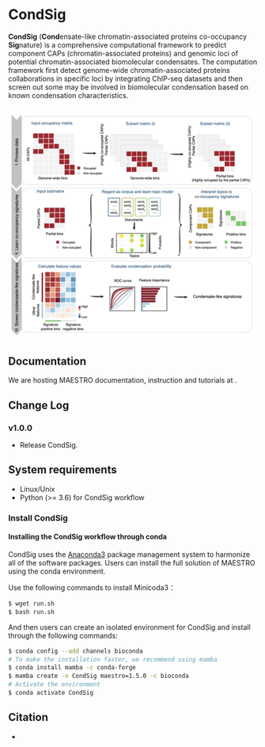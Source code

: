 # CondSig

**CondSig** (**Cond**ensate-like chromatin-associated proteins co-occupancy **Sig**nature) is a comprehensive computational framework to predict component CAPs (chromatin-associated proteins) and genomic loci of potential chromatin-associated biomolecular condensates. The computation framework first detect genome-wide chromatin-associated proteins collaborations in specific loci by integrating ChIP-seq datasets and then screen out some may be involved in biomolecular condensation based on known condensation characteristics.

<p align="center">
<img src="./Image/Schematic.png"/>
</p>



## Documentation

We are hosting MAESTRO documentation, instruction and tutorials at .

## Change Log

### v1.0.0
* Release CondSig.

## System requirements
* Linux/Unix
* Python (>= 3.6) for CondSig workflow

### Install CondSig

#### Installing the CondSig workflow through conda

CondSig uses the [Anaconda3](http://conda.pydata.org/miniconda.html) package management system to harmonize all of the software packages. Users can install the full solution of MAESTRO using the conda environment.

Use the following commands to install Minicoda3：
``` bash
$ wget run.sh
$ bash run.sh
```
And then users can create an isolated environment for CondSig and install through the following commands:
``` bash
$ conda config --add channels bioconda
# To make the installation faster, we recommend using mamba
$ conda install mamba -c conda-forge
$ mamba create -n CondSig maestro=1.5.0 -c bioconda
# Activate the environment
$ conda activate CondSig
```

## Citation
-
